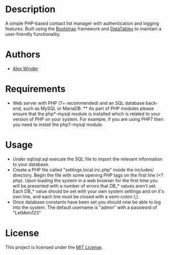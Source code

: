 # Description

A simple PHP-based contact list manager with authentication and logging features. Built using the [Bootstrap](https://getbootstrap.com/) framework and [DataTables](https://datatables.net/) to maintain a user-friendly functionality.

# Authors

* [Alex Winder](https://www.alexwinder.uk) 

# Requirements

* Web server with PHP (7+ recommended) and an SQL database back-end, such as MySQL or MariaDB.
** As part of PHP modules please ensure that the php*-mysql module is installed which is related to your version of PHP on your system. For example, if you are using PHP7 then you need to install the php7-mysql module.

# Usage

- Under sql/sql.sql execute the SQL file to import the relevant information to your database.
- Create a PHP file called "settings.local.inc.php" inside the includes/ directory. Begin the file with some opening PHP tags on the first line (<?php). Upon loading the system in a web browser for the first time you will be presented with a number of errors that DB_* values aren't set. Each DB_* value should be set with your own system settings and on it's own line, and each line must be closed with a semi-colon (;).
- Once database constants have been set you should now be able to log into the system. The default username is "admin" with a password of "LetMeIn123"

# License

This project is licensed under the [MIT License](LICENSE.md).